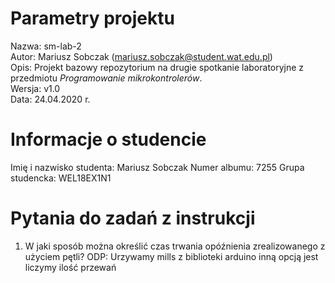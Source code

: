 # Parametry projektu

Nazwa: sm-lab-2  
Autor: Mariusz Sobczak (mariusz.sobczak@student.wat.edu.pl)  
Opis: Projekt bazowy repozytorium na drugie spotkanie laboratoryjne z przedmiotu _Programowanie mikrokontrolerów_.  
Wersja: v1.0  
Data: 24.04.2020 r.

# Informacje o studencie

Imię i nazwisko studenta: Mariusz Sobczak
Numer albumu: 7255
Grupa studencka: WEL18EX1N1

# Pytania do zadań z instrukcji
1. W jaki sposób można określić czas trwania opóźnienia zrealizowanego z użyciem pętli?
ODP: Urzywamy mills z biblioteki arduino inną opcją jest liczymy ilość przewań 
